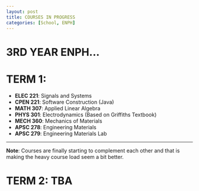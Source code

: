 ```yaml
---
layout: post
title: COURSES IN PROGRESS
categories: [School, ENPH]
---
```


# 3RD YEAR  ENPH...

<!--more-->

# TERM 1:

- **ELEC 221**: Signals and Systems
- **CPEN 221**: Software Construction (Java)
- **MATH 307**: Applied Linear Algebra
- **PHYS 301**: Electrodynamics (Based on Griffiths Textbook)
- **MECH 360**: Mechanics of Materials
- **APSC 278**: Engineering Materials
- **APSC 279**: Engineering Materials Lab

---

**Note**: Courses are finally starting to complement each other and that is making the heavy course load seem a bit better.


# TERM 2: TBA
